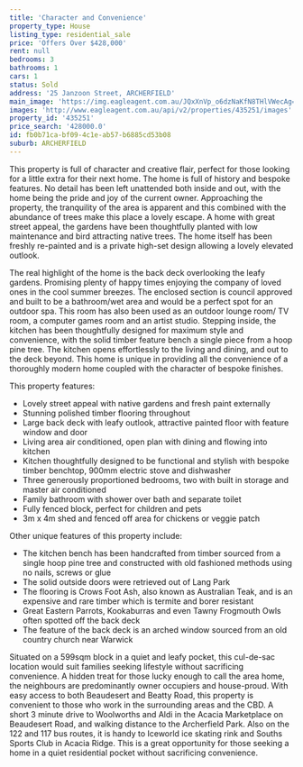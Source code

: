 ```yaml
---
title: 'Character and Convenience'
property_type: House
listing_type: residential_sale
price: 'Offers Over $428,000'
rent: null
bedrooms: 3
bathrooms: 1
cars: 1
status: Sold
address: '25 Janzoon Street, ARCHERFIELD'
main_image: 'https://img.eagleagent.com.au/JQxXnVp_o6dzNaKfN8THlVWecAg=/1280x854/smart/https://s3-us-west-2.amazonaws.com/eagleagent-orig/images/6822242/129139746-image-M.jpg'
images: 'http://www.eagleagent.com.au/api/v2/properties/435251/images'
property_id: '435251'
price_search: '428000.0'
id: fb0b71ca-bf09-4c1e-ab57-b6885cd53b08
suburb: ARCHERFIELD
---
```

This property is full of character and creative flair, perfect for those looking for a little extra for their next home. The home is full of history and bespoke features. No detail has been left unattended both inside and out, with the home being the pride and joy of the current owner. Approaching the property, the tranquility of the area is apparent and this combined with the abundance of trees make this place a lovely escape. A home with great street appeal, the gardens have been thoughtfully planted with low maintenance and bird attracting native trees. The home itself has been freshly re-painted and is a private high-set design allowing a lovely elevated outlook.

The real highlight of the home is the back deck overlooking the leafy gardens. Promising plenty of happy times enjoying the company of loved ones in the cool summer breezes. The enclosed section is council approved and built to be a bathroom/wet area and would be a perfect spot for an outdoor spa. This room has also been used as an outdoor lounge room/ TV room, a computer games room and an artist studio. Stepping inside, the kitchen has been thoughtfully designed for maximum style and convenience, with the solid timber feature bench a single piece from a hoop pine tree. The kitchen opens effortlessly to the living and dining, and out to the deck beyond. This home is unique in providing all the convenience of a thoroughly modern home coupled with the character of bespoke finishes.

This property features:

*  Lovely street appeal with native gardens and fresh paint externally
*  Stunning polished timber flooring throughout
*  Large back deck with leafy outlook, attractive painted floor with feature window and door
*  Living area air conditioned, open plan with dining and flowing into kitchen
*  Kitchen thoughtfully designed to be functional and stylish with bespoke timber benchtop, 900mm electric stove and dishwasher
*  Three generously proportioned bedrooms, two with built in storage and master air conditioned
*  Family bathroom with shower over bath and separate toilet
*  Fully fenced block, perfect for children and pets
*  3m x 4m shed and fenced off area for chickens or veggie patch

Other unique features of this property include:

*  The kitchen bench has been handcrafted from timber sourced from a single hoop pine tree and constructed with old fashioned methods using no nails, screws or glue
*  The solid outside doors were retrieved out of Lang Park
*  The flooring is Crows Foot Ash, also known as Australian Teak, and is an expensive and rare timber which is termite and borer resistant
*  Great Eastern Parrots, Kookaburras and even Tawny Frogmouth Owls often spotted off the back deck
*  The feature of the back deck is an arched window sourced from an old country church near Warwick

Situated on a 599sqm block in a quiet and leafy pocket, this cul-de-sac location would suit families seeking lifestyle without sacrificing convenience. A hidden treat for those lucky enough to call the area home, the neighbours are predominantly owner occupiers and house-proud. With easy access to both Beaudesert and Beatty Road, this property is convenient to those who work in the surrounding areas and the CBD. A short 3 minute drive to Woolworths and Aldi in the Acacia Marketplace on Beaudesert Road, and walking distance to the Archerfield Park. Also on the 122 and 117 bus routes, it is handy to Iceworld ice skating rink and Souths Sports Club in Acacia Ridge. This is a great opportunity for those seeking a home in a quiet residential pocket without sacrificing convenience.